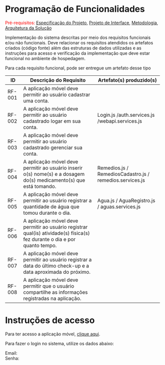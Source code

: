 # Programação de Funcionalidades

<span style="color:red">Pré-requisitos: <a href="https://github.com/ICEI-PUC-Minas-PMV-ADS/pmv-ads-2023-1-e3-proj-mov-t4-melhor-idade/blob/main/docs/02-Especifica%C3%A7%C3%A3o%20do%20Projeto.md"> Especificação do Projeto</a></span>, <a href="https://github.com/ICEI-PUC-Minas-PMV-ADS/pmv-ads-2023-1-e3-proj-mov-t4-melhor-idade/blob/main/docs/04-Projeto%20de%20Interface.md"> Projeto de Interface</a>, <a href="https://github.com/ICEI-PUC-Minas-PMV-ADS/pmv-ads-2023-1-e3-proj-mov-t4-melhor-idade/blob/main/docs/03-Metodologia.md"> Metodologia</a>, <a href="https://github.com/ICEI-PUC-Minas-PMV-ADS/pmv-ads-2023-1-e3-proj-mov-t4-melhor-idade/blob/main/docs/05-Arquitetura%20da%20Solu%C3%A7%C3%A3o.md"> Arquitetura da Solução</a>

Implementação do sistema descritas por meio dos requisitos funcionais e/ou não funcionais. Deve relacionar os requisitos atendidos os artefatos criados (código fonte) além das estruturas de dados utilizadas e as instruções para acesso e verificação da implementação que deve estar funcional no ambiente de hospedagem.

Para cada requisito funcional, pode ser entregue um artefato desse tipo

|ID    | Descrição do Requisito  | Artefato(s) produzido(s) |
|------|-----------------------------------------|----|
|RF-001| A aplicação móvel deve permitir ao usuário cadastrar uma conta. |  | 
|RF-002| A aplicação móvel deve permitir ao usuário cadastrado logar em sua conta. | Login.js /auth.services.js /webapi.services.js  | 
|RF-003| A aplicação móvel deve permitir ao usuário cadastrado gerenciar sua conta.  |  |
|RF-004| A aplicação móvel deve permitir ao usuário inserir o(s) nome(s) e a dosagem do(s) medicamento(s) que está tomando.   | Remedios.js / RemediosCadastro.js / remedios.services.js |
|RF-005| A aplicação móvel deve permitir ao usuário registrar a quantidade de água que tomou durante o dia. | Agua.js / AguaRegistro.js / aguas.services.js |
|RF-006| A aplicação móvel deve permitir ao usuário registrar qual(is) atividade(s) física(s) fez durante o dia e por quanto tempo.    |  |
|RF-007| A aplicação móvel deve permitir ao usuário registrar a data do último check-up e a data aproximada do próximo.   |  |
|RF-008| A aplicação móvel deve permitir que o usuário compartilhe as informações registradas na aplicação.   |  |


# Instruções de acesso

Para ter acesso a aplicação móvel, <a href="">clique aqui</a>.

Para fazer o login no sistema, utilize os dados abaixo:

Email: 
<br>
Senha: 
